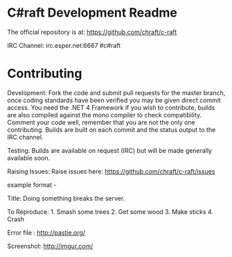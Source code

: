 C#raft Development Readme
=============================

The official repository is at:
https://github.com/chraft/c-raft

IRC Channel:
irc.esper.net:6667 #c#raft

Contributing
=============================

Development: 
Fork the code and submit pull requests for the master branch, once coding standards have been verified you may be given direct commit access.
You need the .NET 4 Framework if you wish to contribute, builds are also compiled against the mono compiler to check compatibility.
Comment your code well, remember that you are not the only one contributing.
Builds are built on each commit and the status output to the IRC channel.

Testing:
Builds are available on request (IRC) but will be made generally available soon.

Raising Issues:
Raise issues here: https://github.com/chraft/c-raft/issues

example format - 

Title: Doing something breaks the server.

To Reproduce:
    1. Smash some trees
    2. Get some wood
    3. Make sticks
    4. Crash

Error file : http://pastie.org/

Screenshot: http://imgur.com/
